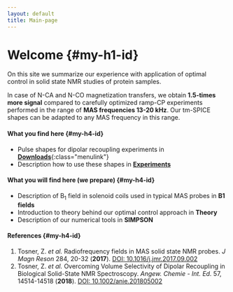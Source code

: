 ```yaml
---
layout: default
title: Main-page
---
```


# Welcome {#my-h1-id}

On this site we summarize our experience with application of optimal control in solid state NMR studies of protein samples. 

In case of N-CA and N-CO magnetization transfers, we obtain **1.5-times more signal** compared to carefully optimized ramp-CP experiments performed in the range of **MAS frequencies 13-20 kHz**. Our tm-SPICE shapes can be adapted to any MAS frequency in this range. 

#### What you find here  {#my-h4-id}

- Pulse shapes for dipolar recoupling experiments in [**Downloads**](/sequences.html){:class="menulink"}
- Description how to use these shapes in [**Experiments**](/experiments.html)

#### What you will find here (we prepare) {#my-h4-id}

- Description of B<sub>1</sub> field in solenoid coils used in typical MAS probes in **B1 fields**
- Introduction to theory behind our optimal control approach in **Theory**
- Description of our numerical tools in **SIMPSON**

#### References  {#my-h4-id}

1. Tosner, Z. *et al.* Radiofrequency fields in MAS solid state NMR probes. *J Magn Reson* 284, 20-32 \(**2017**\). [DOI: 10.1016/j.jmr.2017.09.002](https://doi.org/10.1016/j.jmr.2017.09.002)
2. Tosner, Z. *et al.* Overcoming Volume Selectivity of Dipolar Recoupling in Biological Solid-State NMR Spectroscopy. *Angew. Chemie \- Int. Ed.* 57, 14514-14518 \(**2018**\). [DOI: 10.1002/anie.201805002](https://doi.org/10.1002/anie.201805002)
